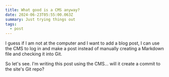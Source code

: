 ```yaml
---
title: What good is a CMS anyway?
date: 2024-06-23T05:55:00.063Z
summary: Just trying things out
tags:
  - post
---
```

I﻿ guess if I am not at the computer and I want to add a blog post, I can use the CMS to log in and make a post instead of manually creating a Markdown file and checking it into Git.

S﻿o let's see. I'm writing this post using the CMS... will it create a commit to the site's Git repo?